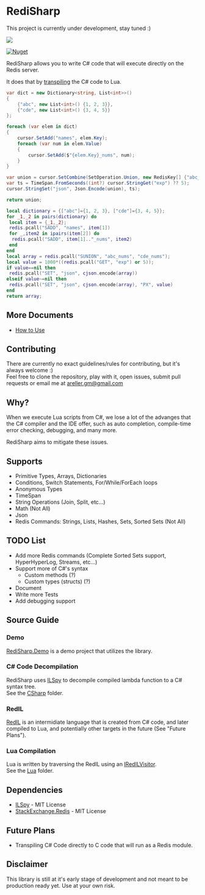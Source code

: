 # RediSharp

This project is currently under development, stay tuned :)

![](https://travis-ci.com/areller/RediSharp.svg?branch=master)    

[![Nuget](https://img.shields.io/nuget/v/RediSharp)](https://www.nuget.org/packages/RediSharp)

RediSharp allows you to write C# code that will execute directly on the Redis server.  

It does that by [transpiling](https://en.wikipedia.org/wiki/Source-to-source_compiler) the C# code to Lua.

```C#
var dict = new Dictionary<string, List<int>>()
{
    {"abc", new List<int>() {1, 2, 3}},
    {"cde", new List<int>() {3, 4, 5}}
};

foreach (var elem in dict)
{
    cursor.SetAdd("names", elem.Key);
    foreach (var num in elem.Value)
    {
        cursor.SetAdd($"{elem.Key}_nums", num);
    }
}

var union = cursor.SetCombine(SetOperation.Union, new RedisKey[] {"abc_nums", "cde_nums"});
var ts = TimeSpan.FromSeconds((int?) cursor.StringGet("exp") ?? 5);
cursor.StringSet("json", Json.Encode(union), ts);

return union;
```

```LUA
local dictionary = {["abc"]={1, 2, 3}, ["cde"]={3, 4, 5}};
for _1,_2 in pairs(dictionary) do
 local item = {_1,_2};
 redis.pcall("SADD", "names", item[1])
 for _,item2 in ipairs(item[2]) do
  redis.pcall("SADD", item[1].."_nums", item2)
 end
end
local array = redis.pcall("SUNION", "abc_nums", "cde_nums");
local value = 1000*((redis.pcall("GET", "exp") or 5));
if value==nil then
 redis.pcall("SET", "json", cjson.encode(array))
elseif value~=nil then
 redis.pcall("SET", "json", cjson.encode(array), "PX", value)
end
return array;

```

## More Documents
* [How to Use](./docs/how_to_use.md)

## Contributing
There are currently no exact guidelines/rules for contributing, but it's always welcome :)  
Feel free to clone the repository, play with it, open issues, submit pull requests or email me at areller.gm@gmail.com

## Why?

When we execute Lua scripts from C#, we lose a lot of the advanges that the C# compiler and the IDE offer, such as auto completion, compile-time error checking, debugging, and many more.  

RediSharp aims to mitigate these issues.

## Supports

* Primitive Types, Arrays, Dictionaries
* Conditions, Switch Statements, For/While/ForEach loops
* Anonymous Types
* TimeSpan
* String Operations (Join, Split, etc...)
* Math (Not All)
* Json
* Redis Commands: Strings, Lists, Hashes, Sets, Sorted Sets (Not All)

## TODO List

* Add more Redis commands (Complete Sorted Sets support, HyperHyperLog, Streams, etc...)
* Support more of C#'s syntax
  * Custom methods (?)
  * Custom types (structs) (?)
* Document
* Write more Tests
* Add debugging support


## Source Guide

### Demo
[RediSharp.Demo](./tests/RediSharp.Demo) is a demo project that utilizes the library.  

### C# Code Decompilation
RediSharp uses [ILSpy](https://github.com/icsharpcode/ILSpy) to decompile compiled lambda function to a C# syntax tree.  
See the [CSharp](./src/RediSharp/CSharp) folder. 

### RedIL
[RedIL](./src/RediSharp/RedIL) is an intermidiate language that is created from C# code, and later compiled to Lua, and potentially other targets in the future (See "Future Plans").  

### Lua Compilation
Lua is written by traversing the RedIL using an [IRedILVisitor](./src/RediSharp/RedIL/IRedILVisitor.cs).  
See the [Lua](./src/RediSharp/Lua) folder. 

## Dependencies
* [ILSpy](https://github.com/icsharpcode/ILSpy) - MIT License
* [StackExchange.Redis](https://github.com/StackExchange/StackExchange.Redis) - MIT License

## Future Plans

* Transpiling C# Code directly to C code that will run as a Redis module.

## Disclaimer
This library is still at it's early stage of development and not meant to be production ready yet. Use at your own risk.
